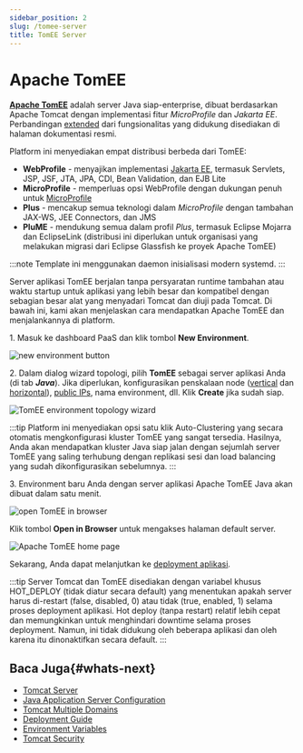 ```yaml
---
sidebar_position: 2
slug: /tomee-server
title: TomEE Server
---
```


# Apache TomEE

**[Apache TomEE](<https://tomee.apache.org/index.html>)** adalah server Java siap-enterprise, dibuat berdasarkan Apache Tomcat dengan implementasi fitur _MicroProfile_ dan _Jakarta EE_. Perbandingan [extended](<https://tomee.apache.org/comparison.html>) dari fungsionalitas yang didukung disediakan di halaman dokumentasi resmi.

Platform ini menyediakan empat distribusi berbeda dari TomEE:

  * **WebProfile** \- menyajikan implementasi [Jakarta EE](<https://tomee.apache.org/jakartaee-9.0/javadoc/>), termasuk Servlets, JSP, JSF, JTA, JPA, CDI, Bean Validation, dan EJB Lite
  * **MicroProfile** \- memperluas opsi WebProfile dengan dukungan penuh untuk [MicroProfile](<https://tomee.apache.org/microprofile-2.0/javadoc/>)
  * **Plus** \- mencakup semua teknologi dalam _MicroProfile_ dengan tambahan JAX-WS, JEE Connectors, dan JMS
  * **PluME** \- mendukung semua dalam profil _Plus_, termasuk Eclipse Mojarra dan EclipseLink (distribusi ini diperlukan untuk organisasi yang melakukan migrasi dari Eclipse Glassfish ke proyek Apache TomEE)

:::note 
Template ini menggunakan daemon inisialisasi modern systemd.
:::

Server aplikasi TomEE berjalan tanpa persyaratan runtime tambahan atau waktu startup untuk aplikasi yang lebih besar dan kompatibel dengan sebagian besar alat yang menyadari Tomcat dan diuji pada Tomcat. Di bawah ini, kami akan menjelaskan cara mendapatkan Apache TomEE dan menjalankannya di platform.

1\. Masuk ke dashboard PaaS dan klik tombol **New Environment**.

![new environment button](#)

2\. Dalam dialog wizard topologi, pilih **TomEE** sebagai server aplikasi Anda (di tab _**Java**_). Jika diperlukan, konfigurasikan penskalaan node ([vertical](<https://docs.dewacloud.com/docs/automatic-vertical-scaling/>) dan [horizontal](<https://docs.dewacloud.com/docs/horizontal-scaling/>)), [public IPs](<https://docs.dewacloud.com/docs/public-ip/>), nama environment, dll. Klik **Create** jika sudah siap.

![TomEE environment topology wizard](#)

:::tip 
Platform ini menyediakan opsi satu klik Auto-Clustering yang secara otomatis mengkonfigurasi kluster TomEE yang sangat tersedia. Hasilnya, Anda akan mendapatkan kluster Java siap jalan dengan sejumlah server TomEE yang saling terhubung dengan replikasi sesi dan load balancing yang sudah dikonfigurasikan sebelumnya.
:::

3\. Environment baru Anda dengan server aplikasi Apache TomEE Java akan dibuat dalam satu menit.

![open TomEE in browser](#)

Klik tombol **Open in Browser** untuk mengakses halaman default server.

![Apache TomEE home page](#)

Sekarang, Anda dapat melanjutkan ke [deployment aplikasi](<https://docs.dewacloud.com/docs/deployment-guide/>).

:::tip 
Server Tomcat dan TomEE disediakan dengan variabel khusus HOT_DEPLOY (tidak diatur secara default) yang menentukan apakah server harus di-restart (false, disabled, 0) atau tidak (true, enabled, 1) selama proses deployment aplikasi. Hot deploy (tanpa restart) relatif lebih cepat dan memungkinkan untuk menghindari downtime selama proses deployment. Namun, ini tidak didukung oleh beberapa aplikasi dan oleh karena itu dinonaktifkan secara default. 
:::

## Baca Juga{#whats-next}

  * [Tomcat Server](<https://docs.dewacloud.com/docs/tomcat/>)
  * [Java Application Server Configuration](<https://docs.dewacloud.com/docs/java-application-server-config/>)
  * [Tomcat Multiple Domains](<https://docs.dewacloud.com/docs/multiple-domains-tomcat-server/>)
  * [Deployment Guide](<https://docs.dewacloud.com/docs/deployment-guide/>)
  * [Environment Variables](<https://docs.dewacloud.com/docs/environment-variables/>)
  * [Tomcat Security](<https://docs.dewacloud.com/docs/tomcat-security/>)